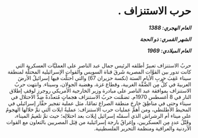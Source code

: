 <h1 dir="rtl">حرب الاستنزاف .</h1>

<h5 dir="rtl">العام الهجري:  1388

الشهر القمري: ذو الحجة

العام الميلادي: 1969</h5>

<p dir="rtl">حربُ الاستنزاف تعبيرٌ أطلقه الرئيس جمال عبد الناصر على العمليَّات العسكرية التي كانت تدور بين القوَّات المصرية شَرقَ قناة السويس والقوات الإسرائيلية المحتلَّة لمنطقة سيناء عَقِبَ حربِ الأيام الستة (نكسة حزيران 67) والتي احتلَّت فيها إسرائيلُ الأرضَ العربيةَ في كلٍّ مِن الضَّفَّة الغربية، وقطاع غزة، وهضبة الجولان، وسيناء. وانتهت حربُ الاستنزاف بموافقة عبد الناصر على مبادرة وزير الخارجية الأمريكي روجرز لوقفِ إطلاق النار في 8 أغسطس 1970م. تضمَّنت حربُ الاستنزاف هجماتٍ مُتعدِّدةً ضِدَّ الاحتلال في سيناء وحتى في مناطِقَ خارجَ منطقة الصراع تمامًا، مثل عملية تفجير حفَّار إسرائيلي في المحيط الأطلنطي، ومن أهمِّ عمليات حرب الاستنزاف: عمليةُ ايلات التي تمَّ خلالها الهجومُ على ميناء أم الرشراش الذي أسمَتْه إسرائيل إيلات بعد احتلالِه؛ حيث تمَّ تلغيمُ الميناء، وقَتْلُ عددٍ مِن العسكريين، وإغراقُ بارجة إسرائيلية من قِبَل المصريين بالتعاون مع القوات الأردنية والعراقية ومنظمة التحرير الفلسطينية.</p></br>
